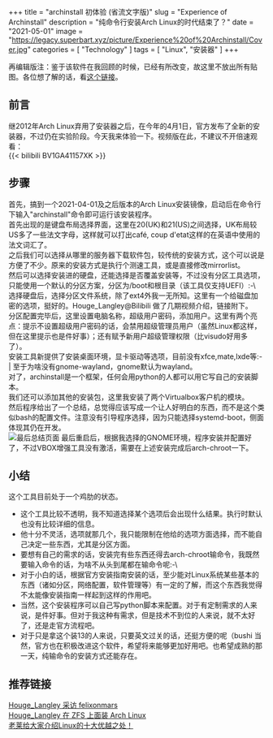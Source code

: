+++
title = "archinstall 初体验 (省流文字版)"
slug = "Experience of Archinstall"
description = "纯命令行安装Arch Linux的时代结束了？"
date = "2021-05-01"
image = "https://legacy.superbart.xyz/picture/Experience%20of%20Archinstall/Cover.jpg"
categories = [
    "Technology"
]
tags = [
    "Linux",
    "安装器"
]
+++

再编辑版注：鉴于该软件在我回顾的时候，已经有所改变，故这里不放出所有贴图。各位想了解的话，看[这个链接](https://wiki.archlinux.org/title/Archinstall)。  

## 前言
继2012年Arch Linux弃用了安装器之后，在今年的4月1日，官方发布了全新的安装器，不过仍在实验阶段。今天我来体验一下。视频版在此，不建议不开倍速观看：  
{{< bilibili BV1GA41157XK >}}

## 步骤
首先，搞到一个2021-04-01及之后版本的Arch Linux安装镜像，启动后在命令行下输入"archinstall"命令即可运行该安装程序。  
首先出现的是键盘布局选择界面，这里在20(UK)和21(US)之间选择，UK布局较US多了一些法文字母，这样就可以打出café, coup d'etat这样的在英语中使用的法文词汇了。  
之后我们可以选择从哪里的服务器下载软件包，较传统的安装方式，这个可以说是方便了不少。原来的安装方式是执行个测速工具，或是直接修改mirrorlist。  
然后可以选择安装进的硬盘，还能选择是否覆盖安装等，不过没有分区工具选项，只能使用一个默认的分区方案，分区为/boot和根目录（该工具仅支持UEFI）:-\  
选择硬盘后，选择分区文件系统，除了ext4外我一无所知。这里有一个给磁盘加密的选项，挺好的。Houge_Langley@Bilibili 做了几期视频介绍，链接附下。  
分区配置完毕后，这里设置电脑名称，超级用户密码，添加用户。这里有两个亮点：提示不设置超级用户密码的话，会禁用超级管理员用户（虽然Linux都这样，但在这里提示也是件好事）；还有赋予新用户超级管理权限（比visudo好用多了）。  
安装工具新提供了安装桌面环境，显卡驱动等选项，目前没有xfce,mate,lxde等:-| 至于为啥没有gnome-wayland，gnome默认为wayland。  
对了，archinstall是一个框架，任何会用python的人都可以用它写自己的安装脚本。  
我们还可以添加其他的安装包，这里我安装了两个Virtualbox客户机的模块。  
然后程序给出了一个总结，总觉得应该写成一个让人好明白的东西，而不是这个类似bash的配置文件。注意没有引导程序选择，因为只能选择systemd-boot，侧面体现其仍在开发。  
![最后总结页面](https://legacy.superbart.xyz/picture/Experience%20of%20Archinstall/archinstall_summary.png)
最后重启后，根据我选择的GNOME环境，程序安装并配置好了，不过VBOX增强工具没有激活，需要在上述安装完成后arch-chroot一下。  
## 小结
这个工具目前处于一个鸡肋的状态。
* 这个工具比较不透明，我不知道选择某个选项后会出现什么结果。执行时默认也没有比较详细的信息。
* 他十分不灵活，选项就那几个，我只能限制在他给的选项方面选择，而不能自己决定一些东西，尤其是分区方面。
* 要想有自己的需求的话，安装完有些东西还得去arch-chroot输命令，我既然要输入命令的话，为啥不从头到尾都在输命令呢:-\
* 对于小白的话，根据官方安装指南安装的话，至少能对Linux系统某些基本的东西（诸如分区，网络配置，软件管理等）有一定的了解，而这个东西我觉得不太能像安装指南一样起到这样的作用吧。
* 当然，这个安装程序可以自己写python脚本来配置。对于有定制需求的人来说，是件好事。但对于我这种有需求，但是技术不到位的人来说，就不太好了，还是走官方流程吧。
* 对于只是拿这个装13的人来说，只要英文过关的话，还挺方便的呢（bushi
当然，官方也在积极改进这个软件，希望将来能够更加好用吧。也希望成熟的那一天，纯输命令的安装方式还能存在。
## 推荐链接
[Houge_Langley 采访 felixonmars](https://www.bilibili.com/video/BV1BZ4y1G7ie)  
[Houge_Langley 在 ZFS 上面装 Arch Linux](https://www.bilibili.com/video/BV1s5411N7qN)  
[老莱给大家介绍Linux的十大优越之处！](https://www.bilibili.com/video/BV1X7411K7fo)
